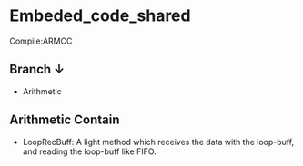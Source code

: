 Embeded_code_shared
===================
Compile:ARMCC


Branch ↓
--------
* Arithmetic

Arithmetic Contain
------------------
* LoopRecBuff: A light method which receives the data with the loop-buff, and reading the loop-buff like FIFO.

